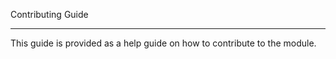 Contributing Guide
____________________________________________________
This guide is provided as a help guide on how to contribute to the module.